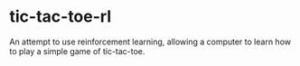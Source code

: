 # tic-tac-toe-rl

An attempt to use reinforcement learning, allowing a computer to learn how to play a simple game of tic-tac-toe.
